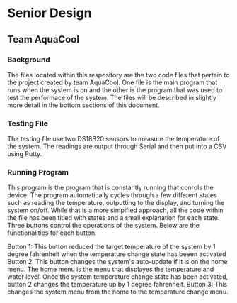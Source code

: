 # Senior Design 
## Team AquaCool 

### Background
The files located within this respository are the two code files that pertain to the project created by team AquaCool. One file is the main program that runs when the system is on and the other is the program that was used to test the performace of the system. The files will be described in slightly more detail in the bottom sections of this document. 

### Testing File
The testing file use two DS18B20 sensors to measure the temperature of the system. The readings are output through Serial and then put into a CSV using Putty. 

### Running Program
This program is the program that is constantly running that conrols the device. The program automatically cycles through a few different states such  as reading the temperature, outputting to the display, and turning the system on/off. While that is a more simpified approach, all the code within the file has been titled with states and a small explanation for each state. Three buttons control the operations of the system. Below are the functionalities for each button. 

Button 1: This button reduced the target temperature of the system by 1 degree fahrenheit when the temperature change state has beeen activated
Button 2: This button changes the system's auto-update if it is on the home menu. The home menu is the menu that displayes the temperature and water level. Once the system temperature change state has been activated, button 2 changes the temperature up by 1 degree fahrenheit. 
Button 3: This changes the system menu from the home to the temperature change menu.
